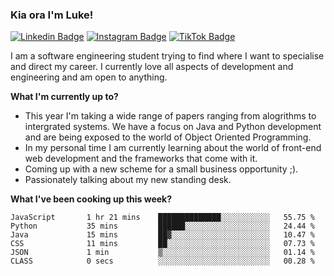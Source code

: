 ### Kia ora I'm Luke!

[![Linkedin Badge](https://img.shields.io/badge/-LinkedIn-0e76a8?style=flat-square&logo=Linkedin&logoColor=white)](https://www.linkedin.com/in/luke-stynes/)
[![Instagram Badge](https://img.shields.io/badge/-Instagram-e4405f?style=flat-square&logo=Instagram&logoColor=white)](https://www.instagram.com/luke.stynes/)
[![TikTok Badge](https://img.shields.io/badge/TikTok-Follow-blue)](https://www.tiktok.com/@luke_stynes)

I am a software engineering student trying to find where I want to specialise and direct my career. I currently love all aspects of development and engineering and am open to anything.

**What I'm currently up to?**
- This year I'm taking a wide range of papers ranging from alogrithms to intergrated systems. We have a focus on Java and Python development and are being exposed to the world of Object Oriented Programming.
- In my personal time I am currently learning about the world of front-end web development and the frameworks that come with it.
- Coming up with a new scheme for a small business opportunity ;).
- Passionately talking about my new standing desk.

**What I've been cooking up this week?**
<!--START_SECTION:waka-->

```text
JavaScript       1 hr 21 mins    ██████████████░░░░░░░░░░░   55.75 %
Python           35 mins         ██████░░░░░░░░░░░░░░░░░░░   24.44 %
Java             15 mins         ██▓░░░░░░░░░░░░░░░░░░░░░░   10.47 %
CSS              11 mins         ██░░░░░░░░░░░░░░░░░░░░░░░   07.73 %
JSON             1 min           ▒░░░░░░░░░░░░░░░░░░░░░░░░   01.14 %
CLASS            0 secs          ░░░░░░░░░░░░░░░░░░░░░░░░░   00.28 %
```

<!--END_SECTION:waka-->
